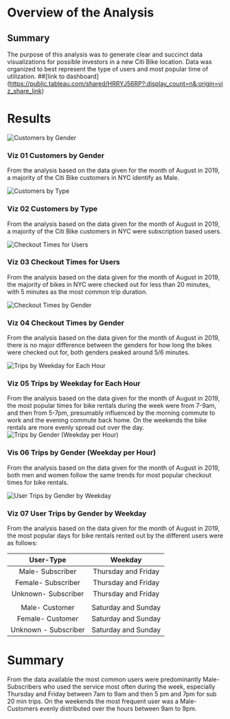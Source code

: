 # **Overview of the Analysis**

## **Summary**
The purpose of this analysis was to generate clear and succinct data visualizations for possible investors in a new Citi Bike location.  Data was organized to best represent the type of users and most popular time of utilization.
##[link to dashboard] (https://public.tableau.com/shared/HRRYJ56RP?:display_count=n&:origin=viz_share_link)

# **Results**
![ Customers by Gender](link)
### Viz 01 Customers by Gender
From the analysis based on the data given for the month of August in 2019, a majority of the Citi Bike customers in NYC identify as Male.

![ Customers by Type](link)
### Viz 02 Customers by Type
From the analysis based on the data given for the month of August in 2019,  a majority of the Citi Bike customers in NYC were subscription based users. 

![ Checkout Times for Users](link)
### Viz 03 Checkout Times for Users
From the analysis based on the data given for the month of August in 2019, the majority of bikes in NYC were checked out for less than 20 minutes, with 5 minutes as the most common trip duration.


![ Checkout Times by Gender](link)
### Viz 04 Checkout Times by Gender
From the analysis based on the data given for the month of August in 2019, there is no major difference between the genders for how long the bikes were checked out for, both genders peaked around 5/6 minutes.

![ Trips by Weekday for Each Hour](link)
### Viz 05 Trips by Weekday for Each Hour
From the analysis based on the data given for the month of August in 2019, the most popular times for bike rentals during the week were from 7-9am, and then from 5-7pm, presumably influenced by the morning commute to work and the evening commute back home. On the weekends the bike rentals are more evenly spread out over the day. 
![ Trips by Gender (Weekday per Hour)](link)

### Vis 06 Trips by Gender (Weekday per Hour)
From the analysis based on the data given for the month of August in 2019, both men and women follow the same trends for most popular checkout times for bike rentals. 

![ User Trips by Gender by Weekday](link)
### Viz 07 User Trips by Gender by Weekday
From the analysis based on the data given for the month of August in 2019, the most popular days for bike rentals rented out by the different users were as follows:

| User-Type | Weekday |
| :----: | :----: | 
| Male- Subscriber | Thursday and Friday |
| Female- Subscriber| Thursday and Friday |
| Unknown- Subscriber | Thursday and Friday |
| | |
| Male- Customer | Saturday and Sunday |
| Female- Customer | Saturday and Sunday |
| Unknown - Subscriber | Saturday and Sunday |

# **Summary**
From the data available the most common users were predominantly Male-Subscribers who used the service most often during the week, especially Thursday and Friday between 7am to 9am and then 5 pm and 7pm for sub 20 min trips. On the weekends the most frequent user was a Male- Customers evenly distributed over the hours between 9am to 9pm.
